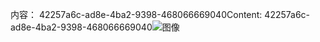 <span data-ttu-id="20a53-101">内容： 42257a6c-ad8e-4ba2-9398-468066669040</span><span class="sxs-lookup"><span data-stu-id="20a53-101">Content: 42257a6c-ad8e-4ba2-9398-468066669040</span></span>![图像](a12f7804-a528-4ac8-9e12-3a8068554ecb.png)
